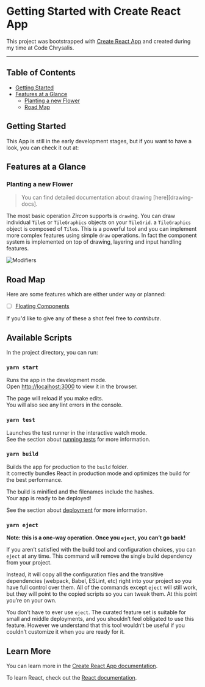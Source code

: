 # Getting Started with Create React App

This project was bootstrapped with [Create React App](https://github.com/facebook/create-react-app) and created during my time at 
Code Chrysalis.


---

## Table of Contents

- [Getting Started](#getting-started)
- [Features at a Glance](#features-at-a-glance)
  - [Planting a new Flower](#planting-a-new-flower)
  - [Road Map](#road-map)
 

## Getting Started

This App is still in the early development stages, but if you want to have a look, you can check it out at:






## Features at a Glance

### Planting a new Flower

> You can find detailed documentation about drawing [here][drawing-docs].

The most basic operation *Zircon* supports is `draw`ing. You can draw individual `Tile`s or `TileGraphics` objects on your `TileGrid`. a `TileGraphics` object is composed of `Tile`s. This is a powerful tool and you can implement more complex features using simple `draw` operations. In fact the component system is implemented on top of drawing, layering and input handling features.

![Modifiers](images/gifs/modifiers.gif)





## Road Map

Here are some features which are either under way or planned:


- [ ] [Floating Components](https://github.com/Hexworks/zircon/issues/23)


If you'd like to give any of these a shot feel free to *contribute*.


## Available Scripts

In the project directory, you can run:

### `yarn start`

Runs the app in the development mode.\
Open [http://localhost:3000](http://localhost:3000) to view it in the browser.

The page will reload if you make edits.\
You will also see any lint errors in the console.

### `yarn test`

Launches the test runner in the interactive watch mode.\
See the section about [running tests](https://facebook.github.io/create-react-app/docs/running-tests) for more information.

### `yarn build`

Builds the app for production to the `build` folder.\
It correctly bundles React in production mode and optimizes the build for the best performance.

The build is minified and the filenames include the hashes.\
Your app is ready to be deployed!

See the section about [deployment](https://facebook.github.io/create-react-app/docs/deployment) for more information.

### `yarn eject`

**Note: this is a one-way operation. Once you `eject`, you can’t go back!**

If you aren’t satisfied with the build tool and configuration choices, you can `eject` at any time. This command will remove the single build dependency from your project.

Instead, it will copy all the configuration files and the transitive dependencies (webpack, Babel, ESLint, etc) right into your project so you have full control over them. All of the commands except `eject` will still work, but they will point to the copied scripts so you can tweak them. At this point you’re on your own.

You don’t have to ever use `eject`. The curated feature set is suitable for small and middle deployments, and you shouldn’t feel obligated to use this feature. However we understand that this tool wouldn’t be useful if you couldn’t customize it when you are ready for it.

## Learn More

You can learn more in the [Create React App documentation](https://facebook.github.io/create-react-app/docs/getting-started).

To learn React, check out the [React documentation](https://reactjs.org/).

